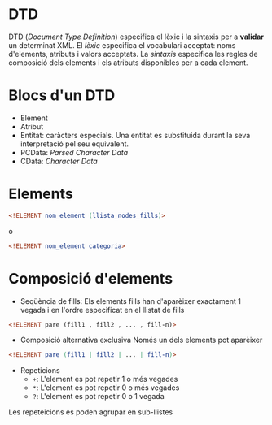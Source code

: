 # DTD

DTD (*Document Type Definition*) especifica el lèxic i la sintaxis per a **validar** un determinat XML.
El *lèxic* especifica el vocabulari acceptat: noms d'elements, atributs i valors acceptats.
La *sintaxis* especifica les regles de composició dels elements i els atributs disponibles per a cada element.

# Blocs d'un DTD

* Element
* Atribut
* Entitat: caràcters especials. Una entitat es substituida durant la seva interpretació pel seu equivalent.
* PCData: *Parsed Character Data*
* CData: *Character Data*

# Elements

```dtd
<!ELEMENT nom_element (llista_nodes_fills)>
```
o
```dtd
<!ELEMENT nom_element categoria>
```


# Composició d'elements

* Seqüència de fills:
Els elements fills han d'aparèixer exactament 1 vegada i en l'ordre especificat en el llistat de fills 
```html
<!ELEMENT pare (fill1 , fill2 , ... , fill-n)>
```

* Composició alternativa exclusiva
Només un dels elements pot aparèixer

```dtd
<!ELEMENT pare (fill1 | fill2 | ... | fill-n)>
```

* Repeticions
  * `+`: L'element es pot repetir 1 o més vegades
  * `*`: L'element es pot repetir 0 o més vegades
  * `?`: L'element es pot repetir 0 o 1 vegada

Les repeteicions es poden agrupar en sub-llistes